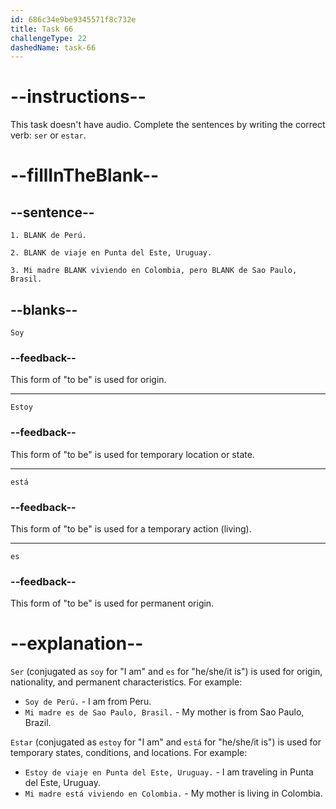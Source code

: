 ```yaml
---
id: 686c34e9be9345571f8c732e
title: Task 66
challengeType: 22
dashedName: task-66
---
```


<!-- PRACTICE -->

# --instructions--

This task doesn't have audio. Complete the sentences by writing the correct verb: `ser` or `estar`.

# --fillInTheBlank--

## --sentence--

`1. BLANK de Perú.`

`2. BLANK de viaje en Punta del Este, Uruguay.`

`3. Mi madre BLANK viviendo en Colombia, pero BLANK de Sao Paulo, Brasil.`

## --blanks--

`Soy`

### --feedback--

This form of "to be" is used for origin.

---

`Estoy`

### --feedback--

This form of "to be" is used for temporary location or state.

---

`está`

### --feedback--

This form of "to be" is used for a temporary action (living).

---

`es`

### --feedback--

This form of "to be" is used for permanent origin.

# --explanation--

`Ser` (conjugated as `soy` for "I am" and `es` for "he/she/it is") is used for origin, nationality, and permanent characteristics. For example: 

- `Soy de Perú.` - I am from Peru. 
- `Mi madre es de Sao Paulo, Brasil.` - My mother is from Sao Paulo, Brazil.

`Estar` (conjugated as `estoy` for "I am" and `está` for "he/she/it is") is used for temporary states, conditions, and locations. For example:

- `Estoy de viaje en Punta del Este, Uruguay.` - I am traveling in Punta del Este, Uruguay. 
- `Mi madre está viviendo en Colombia.` - My mother is living in Colombia.
